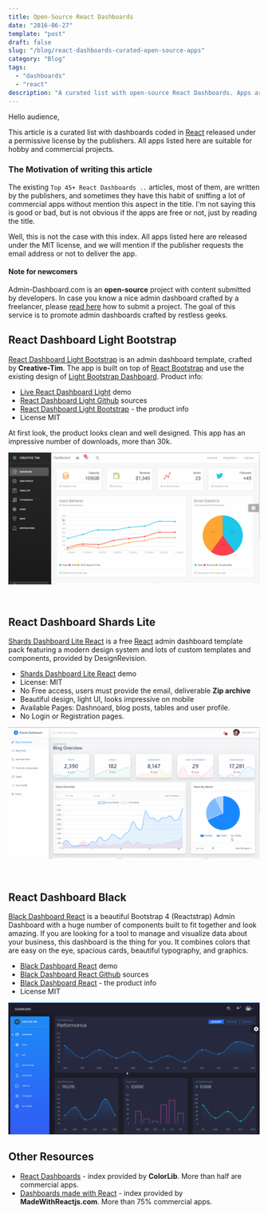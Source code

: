 ```yaml
---
title: Open-Source React Dashboards
date: "2016-06-27"
template: "post"
draft: false
slug: "/blog/react-dashboards-curated-open-source-apps"
category: "Blog"
tags:
  - "dashboards"  
  - "react"  
description: "A curated list with open-source React Dashboards. Apps are released under MIT license, suitable for hobby or commercial projects."
---
```


Hello audience, 

This article is a curated list with dashboards coded in [React](https://reactjs.org/) released under a permissive license by the publishers. 
All apps listed here are suitable for hobby and commercial projects.

### The Motivation of writing this article

The existing `Top 45+ React Dashboards ..` articles, most of them, are written by the publishers, 
and sometimes they have this habit of sniffing a lot of commercial apps without mention this aspect in the title. 
I'm not saying this is good or bad, but is not obvious if the apps are free or not, just by reading the title. 

Well, this is not the case with this index. All apps listed here are released under the MIT license, 
and we will mention if the publisher requests the email address or not to deliver the app.


#### Note for newcomers
Admin-Dashboard.com is an **open-source** project with content submitted by developers. 
In case you know a nice admin dashboard crafted by a freelancer, please [read here](/how-to-use) how to submit a project. 
The goal of this service is to promote admin dashboards crafted by restless geeks.   

## React Dashboard Light Bootstrap

[React Dashboard Light Bootstrap](https://www.creative-tim.com/product/light-bootstrap-dashboard-react) is an admin dashboard template, crafted by **Creative-Tim**. The app is built on top of [React Bootstrap](https://5c507d49471426000887a6a7--react-bootstrap.netlify.com/) and use the existing design of [Light Bootstrap Dashboard](https://www.creative-tim.com/product/light-bootstrap-dashboard). Product info:

 - [Live React Dashboard Light](https://demos.creative-tim.com/light-bootstrap-dashboard-react/) demo
 - [React Dashboard Light Github](https://github.com/creativetimofficial/light-bootstrap-dashboard-react) sources
 - [React Dashboard Light Bootstrap](https://www.creative-tim.com/product/light-bootstrap-dashboard-react) - the product info
 - License MIT 

At first look, the product looks clean and well designed. This app has an impressive number of downloads, more than 30k.  

![React Dashboard Light Bootstrap - Animated presentation in gif format.](https://raw.githubusercontent.com/app-generator/static/master/admin-dashboards/react-dashboard-light-intro.gif)

<br />

## React Dashboard Shards Lite

[Shards Dashboard Lite React](https://designrevision.com/downloads/shards-dashboard-lite-react/) is a free [React](https://reactjs.org/) admin dashboard 
template pack featuring a modern design system and lots of custom templates and components, provided by DesignRevision. 

 - [Shards Dashboard Lite React](https://designrevision.com/demo/shards-dashboard-lite-react/blog-overview) demo
 - License: MIT
 - No Free access, users must provide the email, deliverable **Zip archive**
 - Beautiful design, light UI, looks impressive on mobile
 - Available Pages: Dashnoard, blog posts, tables and user profile. 
 - No Login or Registration pages. 

![React Dashboard Shards Lite - Animated presentation in gif format.](https://raw.githubusercontent.com/app-generator/static/master/admin-dashboards/react-dashboard-shards-light-intro.gif)

<br />

## React Dashboard Black

[Black Dashboard React](https://www.creative-tim.com/product/black-dashboard-react) is a beautiful Bootstrap 4 (Reactstrap) Admin Dashboard with a huge number of components built to fit together and look amazing. If you are looking for a tool to manage and visualize data about your business, this dashboard is the thing for you. It combines colors that are easy on the eye, spacious cards, beautiful typography, and graphics.

 - [Black Dashboard React](https://demos.creative-tim.com/black-dashboard-react/) demo
 - [Black Dashboard React Github](https://github.com/creativetimofficial/black-dashboard-react) sources
 - [Black Dashboard React](https://www.creative-tim.com/product/black-dashboard-react) - the product info
 - License MIT 

![Black Dashboard React - Animated presentation in gif format.](https://raw.githubusercontent.com/app-generator/static/master/admin-dashboards/react-dashboard-black-intro.gif)


## Other Resources
 - [React Dashboards](https://colorlib.com/wp/react-dashboard-templates/) - index provided by **ColorLib**. More than half are commercial apps.
 - [Dashboards made with React](https://madewithreactjs.com/dashboards) - index provided by **MadeWithReactjs.com**. More than 75% commercial apps.

